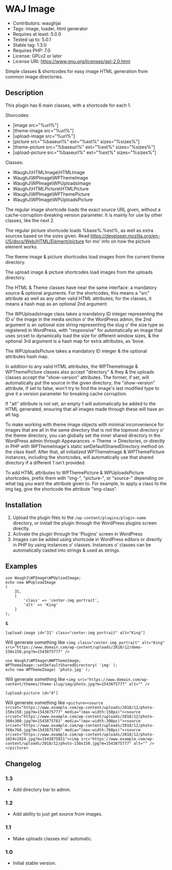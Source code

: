 # WAJ Image
* Contributors: waughjai
* Tags: image, loader, html generator
* Requires at least: 5.0.0
* Tested up to: 5.0.1
* Stable tag: 1.3.0
* Requires PHP: 7.0
* License: GPLv2 or later
* License URI: https://www.gnu.org/licenses/gpl-2.0.html

Simple classes & shortcodes for easy image HTML generation from common image directories.


## Description

This plugin has 6 main classes, with a shortcode for each 1.

Shorcodes:
* [image src="%url%"]
* [theme-image src="%url%"]
* [upload-image src="%url%"]
* [picture src="%baseurl%" ext="%ext%" sizes="%sizes%"]
* [theme-picture src="%baseurl%" ext="%ext%" sizes="%sizes%"]
* [upload-picture src="%baseurl%" ext="%ext%" sizes="%sizes%"]

Classes:
* WaughJ\HTMLImage\HTMLImage
* WaughJ\WPImage\WPThemeImage
* WaughJ\WPImage\WPUploadsImage
* WaughJ\HTMLPicture\HTMLPicture
* WaughJ\WPImage\WPThemePicture
* WaughJ\WPImage\WPUploadsPicture

The regular image shortcode loads the exact source URL given, without a cache-corruption-breaking version parameter. It is mainly for use by other classes, like the next 2.

The regular picture shortcode loads %base%.%ext%, as well as extra sources based on the sizes given. Read https://developer.mozilla.org/en-US/docs/Web/HTML/Element/picture for mo' info on how the picture element works.

The theme image & picture shortcodes load images from the current theme directory.

The upload image & picture shortcodes load images from the uploads directory.

The HTML & Theme classes have near the same interface: a mandatory source & optional arguments. For the shortcodes, this means a "src" attribute as well as any other valid HTML attributes; for the classes, it means a hash map as an optional 2nd argument.

The WPUploadsImage class takes a mandatory ID integer representing the ID o' the image in the media section o' the WordPress admin, the 2nd argument is an optional size string representing the slug o' the size type as registered in WordPress, with "responsive" for automatically an image that uses srcset to dynamically load the size for different window sizes, & the optional 3rd argument is a hash map for extra attributes, as 'bove.

The WPUploadsPicture takes a mandatory ID integer & the optional attributes hash map.

In addition to any valid HTML attributes, the WPThemeImage & WPThemePicture classes also accept "directory" & they & the uploads classes accept the "show-version" attributes. The former, if set, will automatically put the source in the given directory; the "show-version" attribute, if set to false, won't try to find the image's last modified type to give it a version parameter for breaking cache corruption.

If "alt" attribute is not set, an empty 1 will automatically be added to the HTML generated, ensuring that all images made through these will have an alt tag.

To make working with theme image objects with minimal inconvenience for images that are all in the same directory that is not the topmost directory o' the theme directory, you can globally set the inner shared directory in the WordPress admin through Appearances -> Theme -> Directories, or directly in PHP with WPThemeImage's static setDefaultSharedDirectory method on the class itself. After that, all initialized WPThemeImage & WPThemePicture instances, including the shortcodes, will automatically use that shared directory if a different 1 isn't provided.

To add HTML attributes to WPThemePicture & WPUploadsPicture shortcodes, prefix them with "img-", "picture-", or "source-" depending on what tag you want the attribute given to. For example, to apply a class to the img tag, give the shortcode the attribute "img-class".


## Installation

1. Upload the plugin files to the `/wp-content/plugins/plugin-name` directory, or install the plugin through the WordPress plugins screen directly.
2. Activate the plugin through the 'Plugins' screen in WordPress
3. Images can be added using shortcode in WordPress editors or directly in PHP by using instances o' classes. Instances o' classes can be automatically casted into strings & used as strings.


## Examples

	use WaughJ\WPImage\WPUploadImage;
	echo new WPUploadImage
	(
		31,
		[
			'class' => 'center-img portrait',
			'alt' => 'King'
		]
	);

&

	[upload-image id="31" class="center-img portrait" alt="King"]

Will generate something like `<img class="center-img portrait" alt="King" src="https://www.domain.com/wp-content/uploads/2018/12/demo-150x150.png?m=1543875777" />`

	use WaughJ\WPImage\WWPThemeImage;
	WPThemeImage::setDefaultSharedDirectory( 'img' );
	echo new WPThemeImage( 'photo.jpg' );

Will generate something like `<img src="https://www.domain.com/wp-content/themes/theme-slug/img/photo.jpg?m=1543875777" alt="" />`

	[upload-picture id="8"]

Will generate something like `<picture><source srcset="https://www.example.com/wp-content/uploads/2018/12/photo-150x150.jpg?m=1543875777" media="(max-width:150px)"><source srcset="https://www.example.com/wp-content/uploads/2018/12/photo-300x300.jpg?m=1543875781" media="(max-width:300px)"><source srcset="https://www.example.com/wp-content/uploads/2018/12/photo-768x768.jpg?m=1543875785" media="(max-width:768px)"><source srcset="https://www.example.com/wp-content/uploads/2018/12/photo-1024x1024.jpg?m=1543875831"><img src="https://www.example.com/wp-content/uploads/2018/12/photo-150x150.jpg?m=1543875777" alt="" /></picture>`


## Changelog

### 1.3
* Add directory bar to admin.

### 1.2
* Add ability to just get source from images.

### 1.1
* Make uploads classes mo' automatic.

### 1.0
* Initial stable version.
